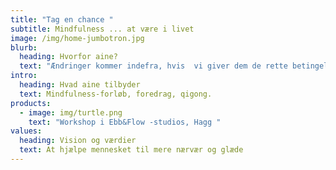 ```yaml
---
title: "Tag en chance "
subtitle: Mindfulness ... at være i livet
image: /img/home-jumbotron.jpg
blurb:
  heading: Hvorfor aine?
  text: "Ændringer kommer indefra, hvis  vi giver dem de rette betingelser. "
intro:
  heading: Hvad aine tilbyder
  text: Mindfulness-forløb, foredrag, qigong.
products:
  - image: img/turtle.png
    text: "Workshop i Ebb&Flow -studios, Hagg "
values:
  heading: Vision og værdier
  text: At hjælpe mennesket til mere nærvær og glæde
---
```

